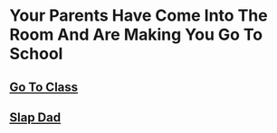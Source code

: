 # Your Parents Have Come Into The Room And Are Making You Go To School

## [Go To Class](../school/class.md)
## [Slap Dad](../alarm.md)